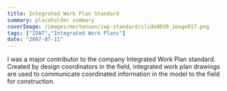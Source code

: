 ```yaml
---
title: Integrated Work Plan Standard
summary: placeholder summary
coverImage: /images/mortenson/iwp-standard/slide0039_image017.png
tags: ["IDAT","Integrated Work Plans"]
date: "2007-07-11"
---
```


I was a major contributor to the company Integrated Work Plan standard. Created by design coordinators in the field, integrated work plan drawings are used to communicate coordinated information in the model to the field for construction.
